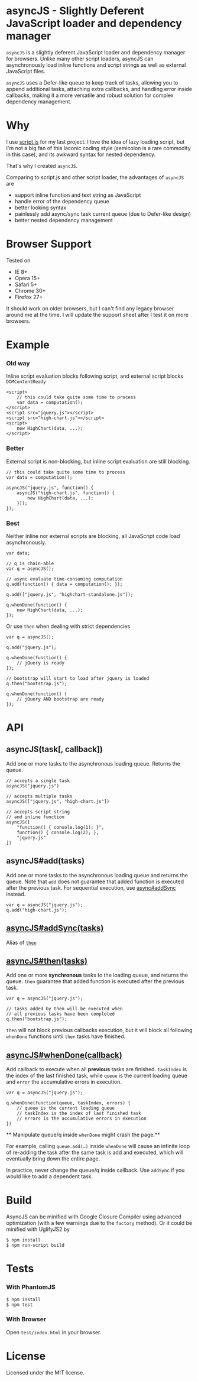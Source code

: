 # asyncJS - Slightly Deferent JavaScript loader and dependency manager
`asyncJS` is a slightly deferent JavaScript loader and dependency manager for browsers. Unlike many other script loaders, asyncJS can asynchronously load inline functions and script strings as well as external JavaScript files. 

`asyncJS` uses a Defer-like queue to keep track of tasks, allowing you to append additional tasks, attaching extra callbacks, and handling error inside callbacks, making it a more versatile and robust solution for complex dependency management.

# Why
I use [script.js](https://github.com/ded/script.js/) for my last project. I love the idea of lazy loading script, but I'm not a big fan of this laconic coding style (semicolon is a rare commodity in this case), and its awkward syntax for nested dependency. 

That's why I created `asyncJS`.

Comparing to script.js and other script loader, the advantages of `asyncJS` are

* support inline function and text string as JavaScript
* handle error of the dependency queue
* better looking syntax
* painlessly add async/sync task current queue (due to Defer-like design)
* better nested dependency management

# Browser Support
Tested on

* IE 8+
* Opera 15+
* Safari 5+
* Chrome 30+
* Firefox 27+

It should work on older browsers, but I can't find any legacy browser around me at the time. I will update the support sheet after I test it on more browsers.

# Example

### Old way
 Inline script evaluation blocks following script, and external script blocks `DOMContentReady`

	<script>
		// this could take quite some time to process
		var data = computation();
	</script>
	<script src="jquery.js"></script>
	<script src="high-chart.js"></script>
	<script>
		new HighChart(data, ...);
	</script>



### Better
External script is non-blocking, but inline script evaluation are still blocking.

	// this could take quite some time to process
	var data = computation();
	
	asyncJS("jquery.js", function() {
		asyncJS("high-chart.js", function() {
			new HighChart(data, ...);
		}]);
	});


### Best
Neither inline nor external scripts are blocking, all JavaScript code load asynchronously.

	var data;

	// q is chain-able
	var q = asyncJS();
	
	// async evaluate time-consuming computation
	q.add(function() { data = computation(); });
	
	q.add(["jquery.js", "highchart-standalone.js"]);
	
	q.whenDone(function() {
		new HighChart(data, ...);
	});
	
Or use `then` when dealing with strict dependencies

	var q = asyncJS();

	q.add("jquery.js");
	
	q.whenDone(function() {
		// jQuery is ready
	});
	
	// bootstrap will start to load after jquery is loaded
	q.then("bootstrap.js");
	
	q.whenDone(function() {
		// jQuery AND bootstrap are ready
	});

# API

## asyncJS(task[, callback])
Add one or more tasks to the asynchronous loading queue. Returns the queue.

	// accepts a single task
	asyncJS("jquery.js")
	
	// accepts multiple tasks
	asyncJS(["jquery.js", "high-chart.js"])
	
	// accepts script string
	// and inline function
	asyncJS([
		"function() { console.log(1); }",
		function() { console.log(2); },
		"jquery.js"
	])
	
## asyncJS#add(tasks)
Add one or more tasks to the asynchronous loading queue and returns the queue. Note that `add` does not guarantee that added function is executed after the previous task. For sequential execution, use [async#addSync](#addSync) instead.

	var q = asyncJS("jquery.js");
	q.add("high-chart.js");
	
## [asyncJS#addSync(tasks)](id:addSync)
Alias of [`then`](#then)

## [asyncJS#then(tasks)](id:then)
Add one or more **synchronous** tasks to the loading queue, and returns the queue. `then` guarantee that added function is executed after the previous task.

	var q = asyncJS("jquery.js");
	
	// tasks added by then will be executed when
	// all previous tasks have been completed
	q.then("bootstrap.js");

`then` will not block previous callbacks execution, but it will block all  following `whenDone` functions until `then` tasks have finished.


## [asyncJS#whenDone(callback)](id:whenDone)
Add callback to execute when all **previous** tasks are finished. `taskIndex` is the index of the last finished task, while `queue` is the current loading queue and `error` the accumulative errors in execution.

	var q = asyncJS("jquery.js");
	
	q.whenDone(function(queue, taskIndex, errors) {
		// queue is the current loading queue
		// taskIndex is the index of last finished task
		// errors is the accumulative errors in execution
	})

** Manipulate queue/q inside `whenDone` might crash the page.**

For example, calling `queue.add(…)` inside `whenDone`  will cause an infinite loop of re-adding the task after the same task is add and executed, which will eventually bring down the entire page.

In practice, never change the queue/q inside callback. Use `addSync` if you would like to add a dependent task.
 
# Build
AsyncJS can be minified with Google Closure Compiler using advanced optimization (with a few warnings due to the `factory` method). Or it could be minified with UglifyJS2 by

	$ npm install
	$ npm run-script build

# Tests
### With PhantomJS

	$ npm install
	$ npm test
	
### With Browser

Open `test/index.html` in your browser.

# License
Licensed under the MIT license.